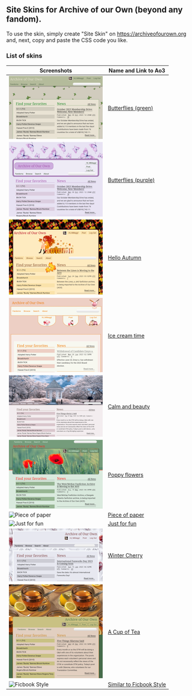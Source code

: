 ## Site Skins for Archive of our Own (beyond any fandom).
To use the skin, simply create "Site Skin" on https://archiveofourown.org and, next, copy and paste the CSS code you like.

### List of skins
| Screenshots | Name and Link to Ao3 |
| --- | --- |
| ![Butterflies green](https://github.com/Ao3SiteSkins/Original-skins/blob/main/Screenshots/Butterfliesgreen.png "Butterflies green") | <a href="https://archiveofourown.org/works/51412624">Butterflies (green)</a> |
| ![Butterflies purple](https://github.com/Ao3SiteSkins/Original-skins/blob/main/Screenshots/Butterfliespurple.png "Butterflies purple") | <a href="https://archiveofourown.org/works/51412987">Butterflies (purple)</a> |
| ![Hello Autumn](https://github.com/Ao3SiteSkins/Original-skins/blob/main/Screenshots/HelloAutumn.png "Hello Autumn") | <a href="https://archiveofourown.org/works/50345023">Hello Autumn</a> |
| ![Ice cream time](https://github.com/Ao3SiteSkins/Original-skins/blob/main/Screenshots/Icecreamtime.png "Ice cream time") | <a href="https://archiveofourown.org/works/48230536">Ice cream time</a> |
| ![Calm and beauty](https://github.com/Ao3SiteSkins/Original-skins/blob/main/Screenshots/Calmandbeauty.png "Calm and beauty") | <a href="https://archiveofourown.org/works/47402725">Calm and beauty</a> |
| ![Poppy flowers](https://github.com/Ao3SiteSkins/Original-skins/blob/main/Screenshots/Poppyflowers.png "Poppy flowers") | <a href="https://archiveofourown.org/works/47314081">Poppy flowers</a> |
| ![Piece of paper](https://github.com/Ao3SiteSkins/Original-skins/blob/main/Screenshots/Poppyflowers1.png "Piece of paper") | <a href="https://archiveofourown.org/works/48274822">Piece of paper</a> |
| ![Just for fun](https://github.com/Ao3SiteSkins/Original-skins/blob/main/Screenshots/Poppyflowers1.png "Just for fun") | <a href="https://archiveofourown.org/works/45407854">Just for fun</a> |
| ![Winter Cherry](https://github.com/Ao3SiteSkins/Original-skins/blob/main/Screenshots/WinterCherry.png "Winter Cherry") | <a href="https://archiveofourown.org/works/44369359">Winter Cherry</a> |
| ![Cup of Tea](https://github.com/Ao3SiteSkins/Original-skins/blob/main/Screenshots/CupofTea.png "Cup of Tea") | <a href="https://archiveofourown.org/works/43940451">A Cup of Tea</a> |
| ![Ficbook Style](https://github.com/Ao3SiteSkins/Original-skins/blob/main/Screenshots/Poppyflowers1.png "Ficbook Style") | <a href="https://archiveofourown.org/works/43594614">Similar to Ficbook Style</a> |








